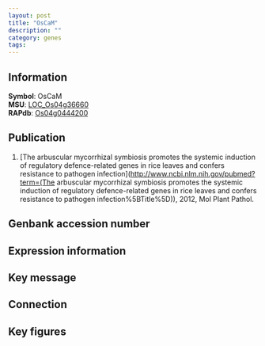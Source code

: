 ```yaml
---
layout: post
title: "OsCaM"
description: ""
category: genes
tags: 
---
```


## Information
__Symbol__: OsCaM  
__MSU__: [LOC_Os04g36660](http://rice.plantbiology.msu.edu/cgi-bin/ORF_infopage.cgi?orf=LOC_Os04g36660)  
__RAPdb__: [Os04g0444200](http://rapdb.dna.affrc.go.jp/viewer/gbrowse_details/irgsp1?name=Os04g0444200)  

## Publication
1. [The arbuscular mycorrhizal symbiosis promotes the systemic induction of regulatory defence-related genes in rice leaves and confers resistance to pathogen infection](http://www.ncbi.nlm.nih.gov/pubmed?term=(The arbuscular mycorrhizal symbiosis promotes the systemic induction of regulatory defence-related genes in rice leaves and confers resistance to pathogen infection%5BTitle%5D)), 2012, Mol Plant Pathol.

## Genbank accession number

## Expression information

## Key message

## Connection

## Key figures


